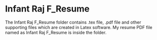 # Infant Raj F_Resume
The Infant Raj F_Resume folder contains .tex file, .pdf file and other supporting files which are created in Latex software. My resume PDF file named as Infant Raj F_Resume is inside the folder.
